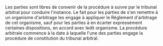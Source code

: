 Les parties sont libres de convenir de la procédure à suivre par le tribunal arbitral pour
conduire l'instance.
Le fait pour les parties de s'en remettre à un organisme d'arbitrage les engage à appliquer
le Règlement d'arbitrage de cet organisme, sauf pour les parties à en écarter expressément
certaines dispositions, en accord avec ledit organisme.
La procédure arbitrale commence à la date à laquelle l'une des parties engage la procédure
de constitution du tribunal arbitral.